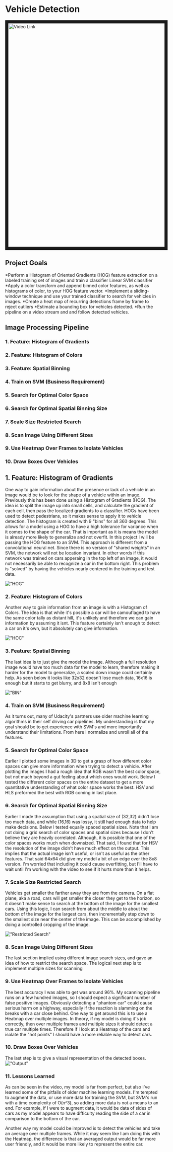 # Vehicle Detection

<a href="https://youtu.be/3MRTCJjzzek" target="_blank"><img src="http://img.youtube.com/vi/3MRTCJjzzek/0.jpg" 
alt="Video Link" width="1280" height="720" border="10" /></a>

## Project Goals

*Perform a Histogram of Oriented Gradients (HOG) feature extraction on a labeled training set of images and train a classifier Linear SVM classifier
*Apply a color transform and append binned color features, as well as histograms of color, to your HOG feature vector.
*Implement a sliding-window technique and use your trained classifier to search for vehicles in images.
*Create a heat map of recurring detections frame by frame to reject outliers
*Estimate a bounding box for vehicles detected.
*Run the pipeline on a video stream and  and follow detected vehicles.


[image1]: /markdown_images/hog.png "Histogram of Gradients"
[image2]: /markdown_images/hoc.png "Histogram of Colors"
[image3]: /markdown_images/bin.png "Spatial Binning"
[image4]: /markdown_images/search.png "Restricted Search"
[image5]: /markdown_images/output.png "Output"




## Image Processing Pipeline



### 1. Feature: Histogram of Gradients
### 2. Feature: Histogram of Colors
### 3. Feature: Spatial Binning
### 4. Train on SVM (Business Requirement)
### 5. Search for Optimal Color Space
### 6. Search for Optimal Spatial Binning Size
### 7. Scale Size Restricted Search
### 8. Scan Image Using Different Sizes
### 9. Use Heatmap Over Frames to Isolate Vehicles
### 10. Draw Boxes Over Vehicles


## 1. Feature: Histogram of Gradients

One way to gain information about the presence or lack of a vehicle in an image would be to look for the shape of a vehicle within an image. Previously this has been done using a Histogram of Gradients (HOG). The idea is to split the image up into small cells, and calculate the gradient of each cell, then pass the localized gradients to a classifier. HOGs have been used to detect pedestrians, so it makes sense to apply it to vehicle detection.
The histogram is created with 9 "bins" for all 360 degrees. This allows for a model using a HOG to have a high tolerance for variance when it comes to the shape of the car. That is important as it is means the model is already more likely to generalize and not overfit.
In this project I will be passing the HOG feature to an SVM. This approach is different from a convolutional neural net. Since there is no version of "shared weights" in an SVM, the network will not be location invariant. In other words if this network was trained on cars apperaing in the top left of an image, it would not necessarily be able to recognize a car in the bottom right. This problem is "solved" by having the vehicles nearly centered in the training and test data.


!["HOG"][image1]

### 2. Feature: Histogram of Colors

Another way to gain information from an image is with a Histogram of Colors. The idea is that while it's possible a car will be camouflaged to have the same color tally as distant hill, it's unlikely and therefore we can gain information by assuming it isnt. This feature certainly isn't enough to detect a car on it's own, but it absolutely can give information.

!["HOC"][image2]

### 3. Feature: Spatial Binning

The last idea is to just give the model the image. Although a full resolution image would have too much data for the model to learn, therefore making it harder for the model to generalize, a scaled down image could certainly help. As seen below it looks like 32x32 doesn't lose much data, 16x16 is enough but it starts to get blurry, and 8x8 isn't enough

!["BIN"][image3]

### 4. Train on SVM (Business Requirement)

As it turns out, many of Udacity's partners use older machine learning algorithms in their self driving car pipelines. My understanding is that my goal should be to get experience with SVM's and more importantly understand their limitations. From here I normalize and unroll all of the features.

### 5. Search for Optimal Color Space

Earlier I plotted some images in 3D to get a grasp of how different color spaces can give more information when trying to detect a vehicle. After plotting the images I had a rough idea that RGB wasn't the best color space, but not much beyond a gut feeling about which ones would work. Below I tested the different color spaces on the entire dataset to get a more quantitative understanding of what color space works the best. HSV and HLS preformed the best with RGB coming in last place.

### 6. Search for Optimal Spatial Binning Size

Earlier I made the assumption that using a spatial size of (32,32) didn't lose too much data, and while (16,16) was lossy, it still had enough data to help make decisions. Below I tested equally spaced spatial sizes. Note that I am not doing a grid search of color spaces and spatial sizes because I don't believe they are heavily correlated. Although, it is possible that one of the color spaces works much when downsized. That said, I found that for HSV the resolution of the image didn't have much effect on the output. This implies that the actual image isn't useful, or isn't as useful as the other features.
That said 64x64 did give my model a bit of an edge over the 8x8 version. I'm worried that including it could cause overfitting, but I'll have to wait until I'm working with the video to see if it hurts more than it helps.

### 7. Scale Size Restricted Search

Vehicles get smaller the farther away they are from the camera. On a flat plane, aka a road, cars will get smaller the closer they get to the horizon, so it doesn't make sense to search at the bottom of the image for the smallest cars. Using this logic, I can search from about the middle to about the bottom of the image for the largest cars, then incrementally step down to the smallest size near the center of the image. This can be accomplished by doing a controlled cropping of the image.

!["Restricted Search"][image4]
### 8. Scan Image Using Different Sizes

The last section implied using different image search sizes, and gave an idea of how to restrict the search space. The logical next step is to implement multiple sizes for scanning

### 9. Use Heatmap Over Frames to Isolate Vehicles

The best accuracy I was able to get was around 96%. My scanning pipeline runs on a few hundred images, so I should expect a significant number of false positive images. Obviously detecting a "phantom car" could cause serious harm on a highway, especially if the reaction is slamming on the breaks with a car close behind. One way to get around this is to use a Heatmap over multiple images. In theory, if my model is doing it's job correctly, then over multiple frames and multiple sizes it should detect a true car multiple times. Therefore if I look at a Heatmap of the cars and isolate the "hot points" I should have a more reliable way to detect cars.

### 10. Draw Boxes Over Vehicles

The last step is to give a visual representation of the detected boxes.
!["Output"][image5]

### 11. Lessons Learned

As can be seen in the video, my model is far from perfect, but also I've learned some of the pitfalls of older machine learning models. I'm tempted to augment the data, or use more data for training the SVM, but SVM's run with a time complexity of O(n^3), so adding more data is not a means to an end. For example, if I were to augment data, it would be data of sides of cars as my model appears to have difficulty reading the side of a car in comparison to the bottom of the car.

Another way my model could be improved is to detect the vehicles and take an average over multiple frames. While it may seem like I am doing this with the Heatmap, the difference is that an averaged output would be far more user friendly, and it would be more likely to represent the entire car.

